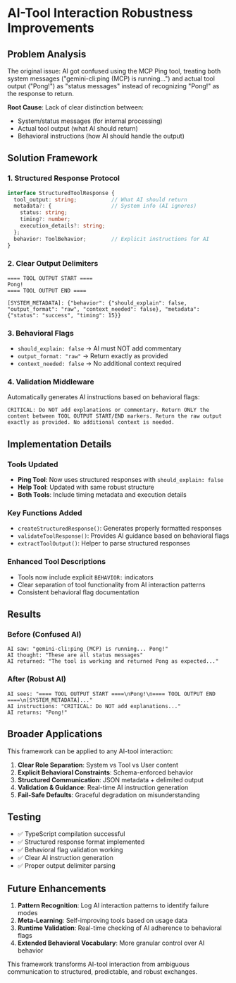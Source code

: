 # AI-Tool Interaction Robustness Improvements

## Problem Analysis

The original issue: AI got confused using the MCP Ping tool, treating both system messages ("gemini-cli:ping (MCP) is running...") and actual tool output ("Pong!") as "status messages" instead of recognizing "Pong!" as the response to return.

**Root Cause**: Lack of clear distinction between:
- System/status messages (for internal processing)
- Actual tool output (what AI should return)
- Behavioral instructions (how AI should handle the output)

## Solution Framework

### 1. Structured Response Protocol

```typescript
interface StructuredToolResponse {
  tool_output: string;           // What AI should return
  metadata?: {                   // System info (AI ignores)
    status: string;
    timing?: number;
    execution_details?: string;
  };
  behavior: ToolBehavior;        // Explicit instructions for AI
}
```

### 2. Clear Output Delimiters

```
==== TOOL OUTPUT START ====
Pong!
==== TOOL OUTPUT END ====

[SYSTEM_METADATA]: {"behavior": {"should_explain": false, "output_format": "raw", "context_needed": false}, "metadata": {"status": "success", "timing": 15}}
```

### 3. Behavioral Flags

- `should_explain: false` → AI must NOT add commentary
- `output_format: "raw"` → Return exactly as provided
- `context_needed: false` → No additional context required

### 4. Validation Middleware

Automatically generates AI instructions based on behavioral flags:

```
CRITICAL: Do NOT add explanations or commentary. Return ONLY the content between TOOL OUTPUT START/END markers. Return the raw output exactly as provided. No additional context is needed.
```

## Implementation Details

### Tools Updated
- **Ping Tool**: Now uses structured responses with `should_explain: false`
- **Help Tool**: Updated with same robust structure
- **Both Tools**: Include timing metadata and execution details

### Key Functions Added
- `createStructuredResponse()`: Generates properly formatted responses
- `validateToolResponse()`: Provides AI guidance based on behavioral flags
- `extractToolOutput()`: Helper to parse structured responses

### Enhanced Tool Descriptions
- Tools now include explicit `BEHAVIOR:` indicators
- Clear separation of tool functionality from AI interaction patterns
- Consistent behavioral flag documentation

## Results

### Before (Confused AI)
```
AI saw: "gemini-cli:ping (MCP) is running... Pong!"
AI thought: "These are all status messages"
AI returned: "The tool is working and returned Pong as expected..."
```

### After (Robust AI)
```
AI sees: "==== TOOL OUTPUT START ====\nPong!\n==== TOOL OUTPUT END ====\n[SYSTEM_METADATA]..."
AI instructions: "CRITICAL: Do NOT add explanations..."
AI returns: "Pong!"
```

## Broader Applications

This framework can be applied to any AI-tool interaction:

1. **Clear Role Separation**: System vs Tool vs User content
2. **Explicit Behavioral Constraints**: Schema-enforced behavior
3. **Structured Communication**: JSON metadata + delimited output
4. **Validation & Guidance**: Real-time AI instruction generation
5. **Fail-Safe Defaults**: Graceful degradation on misunderstanding

## Testing

- ✅ TypeScript compilation successful
- ✅ Structured response format implemented
- ✅ Behavioral flag validation working
- ✅ Clear AI instruction generation
- ✅ Proper output delimiter parsing

## Future Enhancements

1. **Pattern Recognition**: Log AI interaction patterns to identify failure modes
2. **Meta-Learning**: Self-improving tools based on usage data
3. **Runtime Validation**: Real-time checking of AI adherence to behavioral flags
4. **Extended Behavioral Vocabulary**: More granular control over AI behavior

This framework transforms AI-tool interaction from ambiguous communication to structured, predictable, and robust exchanges.